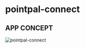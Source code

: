 # pointpal-connect

## APP CONCEPT

![pointpal-connect](https://github.com/[username]/[reponame]/blob/[branch]/image.jpg?raw=true)
